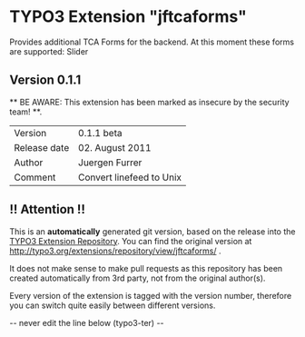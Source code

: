 # TYPO3 Extension "jftcaforms"
Provides additional TCA Forms for the backend. At this moment these forms are supported: Slider

## Version 0.1.1
** BE AWARE: This extension has been marked as insecure by the security team! **.



<table>
	<tr><td>Version</td><td>0.1.1 beta</td></tr>
	<tr><td>Release date</td><td>02. August 2011</td></tr>
	<tr><td>Author</td><td>Juergen Furrer</td></tr>
	<tr><td>Comment</td><td>Convert linefeed to Unix</td></tr>
</table>

## !! Attention !!
This is an **automatically** generated git version, based on the release into the [TYPO3 Extension Repository](http://www.typo3.org/extensions/).
You can find the original version at http://typo3.org/extensions/repository/view/jftcaforms/ .

It does not make sense to make pull requests as this repository has been created automatically from 3rd party, not from the original author(s).

Every version of the extension is tagged with the version number, therefore you can switch quite easily between different versions.


-- never edit the line below (typo3-ter) --
